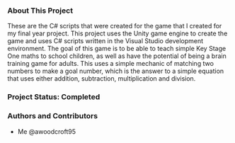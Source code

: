 ### About This Project
These are the C# scripts that were created for the game that I created for my final year project. This project uses the Unity game engine to create the game and uses C# scripts written in the Visual Studio development environment.
The goal of this game is to be able to teach simple Key Stage One maths to school children, as well as have the potential of being a brain training game for adults.
This uses a simple mechanic of matching two numbers to make a goal number, which is the answer to a simple equation that uses either addition, subtraction, multiplication and division.

### Project Status: Completed

### Authors and Contributors
* Me @awoodcroft95
